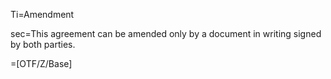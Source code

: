 Ti=Amendment

sec=This agreement can be amended only by a document in writing signed by <span class="highlight">both parties</span>.

=[OTF/Z/Base]
